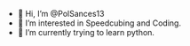 - 👋 Hi, I’m @PolSances13
- 👀 I’m interested in Speedcubing and Coding.
- 🌱 I’m currently trying to learn python.

<!---
PolSances13/PolSances13 is a ✨ special ✨ repository because its `README.md` (this file) appears on your GitHub profile.
You can click the Preview link to take a look at your changes.
--->
